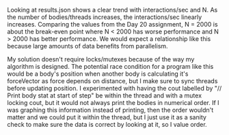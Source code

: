 Looking at results.json shows a clear trend with interactions/sec and N. As the number of bodies/threads increases, the interactions/sec linearly increases. Comparing the values from the Day 20 assignment, N = 2000 is about the break-even point where N < 2000 has worse performance and N > 2000 has better performance. We would expect a relationship like this because large amounts of data benefits from parallelism.

My solution doesn't require locks/mutexes because of the way my algorithm is designed. The potential race condition for a program like this would be a body's position when another body is calculating it's forceVector as force depends on distance, but I make sure to sync threads before updating position. I experimented with having the cout labelled by "// Print body stat at start of step" be within the thread and with a mutex locking cout, but it would not always print the bodies in numerical order. If I was graphing this information instead of printing, then the order wouldn't matter and we could put it within the thread, but I just use it as a sanity check to make sure the data is correct by looking at it, so I value order.